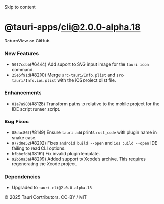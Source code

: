 Skip to content
# @tauri-apps/cli@2.0.0-alpha.18
ReturnView on GitHub
### New Features
  * `50f7ccbb`(#6444) Add suport to SVG input image for the `tauri icon` command.
  * `25e5f91d`(#8200) Merge `src-tauri/Info.plist` and `src-tauri/Info.ios.plist` with the iOS project plist file.


### Enhancements
  * `01a7a983`(#8128) Transform paths to relative to the mobile project for the IDE script runner script.


### Bug Fixes
  * `88dac86f`(#8149) Ensure `tauri add` prints `rust_code` with plugin name in snake case.
  * `977d0e52`(#8202) Fixes `android build --open` and `ios build --open` IDE failing to read CLI options.
  * `bfbbefdb`(#8161) Fix invalid plugin template.
  * `92b50a3a`(#8209) Added support to Xcode’s archive. This requires regenerating the Xcode project.


### Dependencies
  * Upgraded to `tauri-cli@2.0.0-alpha.18`


© 2025 Tauri Contributors. CC-BY / MIT
